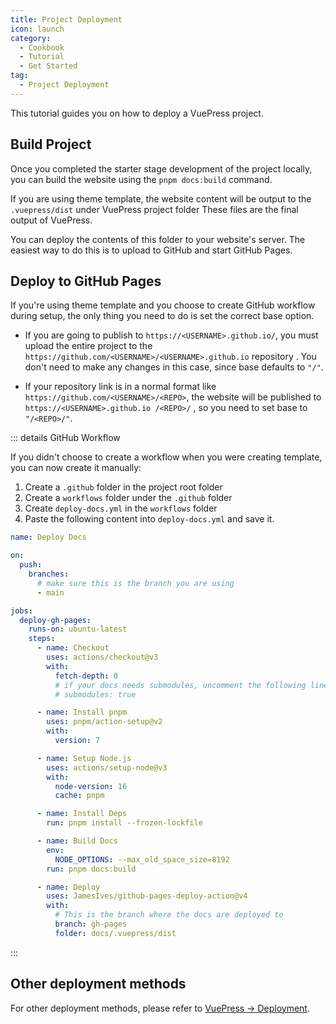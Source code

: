 ```yaml
---
title: Project Deployment
icon: launch
category:
  - Cookbook
  - Tutorial
  - Get Started
tag:
  - Project Deployment
---
```


This tutorial guides you on how to deploy a VuePress project.

<!-- more -->

## Build Project

Once you completed the starter stage development of the project locally, you can build the website using the `pnpm docs:build` command.

If you are using theme template, the website content will be output to the `.vuepress/dist` under VuePress project folder These files are the final output of VuePress.

You can deploy the contents of this folder to your website's server. The easiest way to do this is to upload to GitHub and start GitHub Pages.

## Deploy to GitHub Pages

If you're using theme template and you choose to create GitHub workflow during setup, the only thing you need to do is set the correct base option.

- If you are going to publish to `https://<USERNAME>.github.io/`, you must upload the entire project to the `https://github.com/<USERNAME>/<USERNAME>.github.io` repository . You don't need to make any changes in this case, since base defaults to `"/"`.

- If your repository link is in a normal format like `https://github.com/<USERNAME>/<REPO>`, the website will be published to `https://<USERNAME>.github.io /<REPO>/` , so you need to set base to `"/<REPO>/"`.

::: details GitHub Workflow

If you didn't choose to create a workflow when you were creating template, you can now create it manually:

1. Create a `.github` folder in the project root folder
1. Create a `workflows` folder under the `.github` folder
1. Create `deploy-docs.yml` in the `workflows` folder
1. Paste the following content into `deploy-docs.yml` and save it.

```yml
name: Deploy Docs

on:
  push:
    branches:
      # make sure this is the branch you are using
      - main

jobs:
  deploy-gh-pages:
    runs-on: ubuntu-latest
    steps:
      - name: Checkout
        uses: actions/checkout@v3
        with:
          fetch-depth: 0
          # if your docs needs submodules, uncomment the following line
          # submodules: true

      - name: Install pnpm
        uses: pnpm/action-setup@v2
        with:
          version: 7

      - name: Setup Node.js
        uses: actions/setup-node@v3
        with:
          node-version: 16
          cache: pnpm

      - name: Install Deps
        run: pnpm install --frozen-lockfile

      - name: Build Docs
        env:
          NODE_OPTIONS: --max_old_space_size=8192
        run: pnpm docs:build

      - name: Deploy
        uses: JamesIves/github-pages-deploy-action@v4
        with:
          # This is the branch where the docs are deployed to
          branch: gh-pages
          folder: docs/.vuepress/dist
```

:::

## Other deployment methods

For other deployment methods, please refer to [VuePress → Deployment](https://v2.vuepress.vuejs.org/guide/deployment.html).
